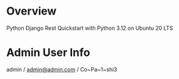 # Overview
Python Django Rest Quickstart with Python 3.12 on Ubuntu 20 LTS

# Admin User Info
admin / admin@admin.com / Co~Pa~1~shi3